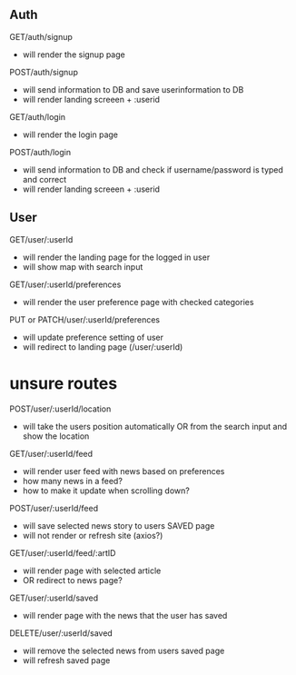 ## Auth

GET/auth/signup
- will render the signup page

POST/auth/signup
- will send information to DB and save userinformation to DB
- will render landing screeen + :userid

GET/auth/login
- will render the login page

POST/auth/login
- will send information to DB and check if username/password is typed and correct
- will render landing screeen + :userid

## User

GET/user/:userId
- will render the landing page for the logged in user
- will show map with search input 

GET/user/:userId/preferences
- will render the user preference page with checked categories

PUT or PATCH/user/:userId/preferences
- will update preference setting of user
- will redirect to landing page (/user/:userId)

# unsure routes

POST/user/:userId/location
- will take the users position automatically OR from the search input and show the location

GET/user/:userId/feed
- will render user feed with news based on preferences
- how many news in a feed?
- how to make it update when scrolling down?

POST/user/:userId/feed
- will save selected news story to users SAVED page
- will not render or refresh site (axios?)

GET/user/:userId/feed/:artID
- will render page with selected article
- OR redirect to news page?

GET/user/:userId/saved
- will render page with the news that the user has saved

DELETE/user/:userId/saved
- will remove the selected news from users saved page
- will refresh saved page


